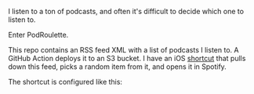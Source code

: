 I listen to a ton of podcasts, and often it's difficult to decide which one to listen to.

Enter PodRoulette.

This repo contains an RSS feed XML with a list of podcasts I listen to. A GitHub Action deploys it to an S3 bucket. 
I have an iOS [shortcut](https://apps.apple.com/us/app/shortcuts/id915249334) that pulls down this feed, picks a random item from it, and opens it in Spotify.

The shortcut is configured like this:

